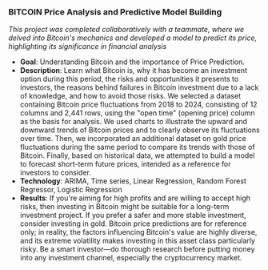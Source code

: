 ### BITCOIN Price Analysis and Predictive Model Building
*This project was completed collaboratively with a teammate, where we delved into Bitcoin's mechanics and developed a model to predict its price, highlighting its significance in financial analysis*

- **Goal**: Understanding Bitcoin and the importance of Price Prediction.
- **Description**: Learn what Bitcoin is, why it has become an investment option during this period, the risks and opportunities it presents to investors, the reasons behind failures in Bitcoin investment due to a lack of knowledge, and how to avoid those risks. We selected a dataset containing Bitcoin price fluctuations from 2018 to 2024, consisting of 12 columns and 2,441 rows, using the "open time" (opening price) column as the basis for analysis. We used charts to illustrate the upward and downward trends of Bitcoin prices and to clearly observe its fluctuations over time. Then, we incorporated an additional dataset on gold price fluctuations during the same period to compare its trends with those of Bitcoin. Finally, based on historical data, we attempted to build a model to forecast short-term future prices, intended as a reference for investors to consider.
- **Technology**: ARIMA, Time series, Linear Regression, Random Forest Regressor, Logistic Regression
- **Results**: If you're aiming for high profits and are willing to accept high risks, then investing in Bitcoin might be suitable for a long-term investment project. If you prefer a safer and more stable investment, consider investing in gold. Bitcoin price predictions are for reference only; in reality, the factors influencing Bitcoin's value are highly diverse, and its extreme volatility makes investing in this asset class particularly risky. Be a smart investor—do thorough research before putting money into any investment channel, especially the cryptocurrency market.
